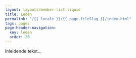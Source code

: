 ```yaml
---
layout: layouts/member-list.liquid
title: Leden
permalink: "/{{ locale }}/{{ page.fileSlug }}/index.html"
tags: pages
page-header-navigation:
  key: leden
  order: 20
---
```


Inleidende tekst...
